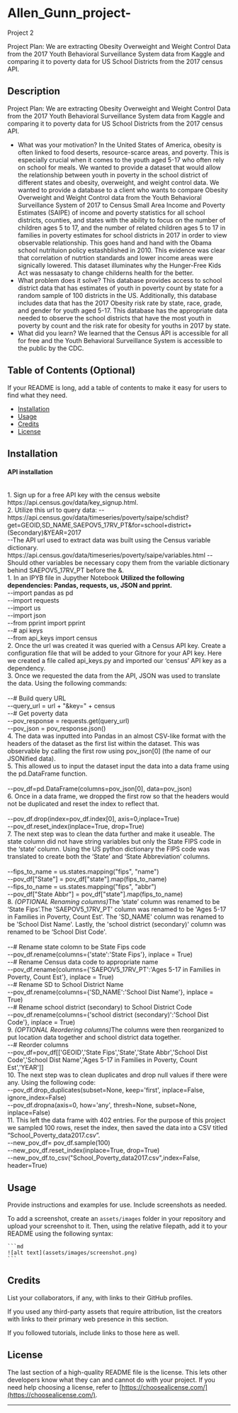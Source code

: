 # Allen_Gunn_project-
Project 2 

Project Plan: We are extracting Obesity Overweight and Weight Control Data from the 2017 Youth Behavioral Surveillance System data from Kaggle and comparing it to poverty data for US School Districts from the 2017 census API.



## Description
Project Plan: We are extracting Obesity Overweight and Weight Control Data from the 2017 Youth Behavioral Surveillance System data from Kaggle and comparing it to poverty data for US School Districts from the 2017 census API.

- What was your motivation? 
In the United States of America, obesity is often linked to food deserts, resource-scarce areas, and poverty. This is especially crucial when it comes to the youth aged 5-17 who often rely on school for meals. We wanted to provide a dataset that would allow the relationship between youth in poverty in the school district of different states and obesity, overweight, and weight control data.
We wanted to provide a database to a client who wants to compare Obesity Overweight and Weight Control data from the  Youth Behavioral Surveillance System of 2017 to Census Small Area Income and Poverty Estimates (SAIPE) of income and poverty statistics for all school districts, counties, and states with the ability to focus on the number of children ages 5 to 17, and the number of related children ages 5 to 17 in families in poverty estimates for school districts in 2017 in order to view observable relationship. 
This goes hand and hand with the Obama school nutrituion policy estashblished in 2010. This evidence was clear that correlation of nutrtion standards and lower income areas were signically lowered. This dataset illuminates why the Hunger-Free Kids Act was nessasaty to change childerns health for the better. 
- What problem does it solve?
This database provides access to school district data that has estimates of youth in poverty count by state for a random sample of 100 districts in the US. Additionally, this database includes data that has the 2017 Obesity risk rate by state, race, grade, and gender for youth aged 5-17. This database has the appropriate data needed to observe the school districts that have the most youth in poverty by count and the risk rate for obesity for youths in 2017 by state. 
- What did you learn?
We learned that the Census API is accessible for all for free and the Youth Behavioral Surveillance System is accessible to the public by the CDC.  


## Table of Contents (Optional)

If your README is long, add a table of contents to make it easy for users to find what they need.

- [Installation](#installation)
- [Usage](#usage)
- [Credits](#credits)
- [License](#license)

## Installation

<h4><b> API installation</b></h4>
<br>
1.	Sign up for a free API key with the census website https://api.census.gov/data/key_signup.html.
<br>
2.	Utilize this url to query data: --
<br>
https://api.census.gov/data/timeseries/poverty/saipe/schdist?get=GEOID,SD_NAME,SAEPOV5_17RV_PT&for=school+district+(Secondary)&YEAR=2017
<br>--The API url used to extract data was built using the Census variable dictionary. https://api.census.gov/data/timeseries/poverty/saipe/variables.html 
--Should other variables be necessary copy them from the variable dictionary behind SAEPOV5_17RV_PT before the &.
<br>
1.	In an IPYB file in Jupyther Notebook <b>Utilized the following dependencies: Pandas, requests, us, JSON and pprint. </b>
<br>--import pandas as pd 
<br>--import requests 
<br>--import us
<br>--import json
<br>--from pprint import pprint 
<br>--# api keys
<br>--from api_keys import census
<br>
2.	Once the url was created it was queried with a Census API key. Create a configuration file that will be added to your Gitnore for your API key. Here we created a file called api_keys.py and imported our ‘census’ API key as a dependency. <br>
3.	 Once we requested the data from the API, JSON was used to translate the data. Using the following commands: <br>
<br>--# Build query URL
<br>--query_url = url + "&key=" + census 
<br>--# Get poverty data
<br>--pov_response = requests.get(query_url)
<br>--pov_json = pov_response.json()<br>
4.	The data was inputted into Pandas in an almost CSV-like format with the headers of the dataset as the first list within the dataset. This was observable by calling the first row using pov_json[0] (the name of our JSONified data). <br>
5.	This allowed us to input the dataset input the data into a data frame using the pd.DataFrame function. <br>
<br>--pov_df=pd.DataFrame(columns=pov_json[0], data=pov_json) <br>
6.	Once in a data frame, we dropped the first row so that the headers would not be duplicated and reset the index to reflect that. <br>
<br>--pov_df.drop(index=pov_df.index[0], axis=0,inplace=True)
<br>--pov_df.reset_index(inplace=True, drop=True) <br>
7.	The next step was to clean the data further and make it useable. The state column did not have string variables but only the State FIPS code in the ‘state’ column. Using the US python dictionary the FIPS code was translated to create both the ‘State’ and ‘State Abbreviation’ columns. <br>
<br>--fips_to_name = us.states.mapping("fips", "name")
<br>--pov_df["State"] = pov_df["state"].map(fips_to_name)
<br>--fips_to_name = us.states.mapping("fips", "abbr")
<br>--pov_df["State Abbr"] = pov_df["state"].map(fips_to_name) <br>
8.	<i>(OPTIONAL Renaming columns)</i>The ‘state’ column was renamed to be ‘State Fips’.The 'SAEPOV5_17RV_PT' column was renamed to be 'Ages 5-17 in Families in Poverty, Count Est'. The 'SD_NAME' column was renamed to be 'School Dist Name'. Lastly, the 'school district (secondary)' column was renamed to be ‘School Dist Code'. <br>
<br>--# Rename state colomn to be State Fips code
<br>--pov_df.rename(columns={'state':'State Fips'}, inplace = True)
<br>--# Rename Census data code to appropriate name
<br>--pov_df.rename(columns={'SAEPOV5_17RV_PT':'Ages 5-17 in Families in Poverty, Count Est'}, inplace = True)
<br>--# Rename SD to School District Name
<br>--pov_df.rename(columns={'SD_NAME':'School Dist Name'}, inplace = True)
<br>--# Rename school district (secondary) to School District Code
<br>--pov_df.rename(columns={'school district (secondary)':'School Dist Code'}, inplace = True) <br>
9.	<i>(OPTIONAL Reordering columns)</i>The columns were then reorganized to put location data together and school district data together. 
<br>--# Reorder columns 
<br>--pov_df=pov_df[['GEOID','State Fips','State','State Abbr','School Dist Code','School Dist Name','Ages 5-17 in Families in Poverty, Count Est','YEAR']] <br>
10.	The next step was to clean duplicates and drop null values if there were any. Using the following code: 
<br>--pov_df.drop_duplicates(subset=None, keep='first', inplace=False, ignore_index=False)
<br>--pov_df.dropna(axis=0, how='any', thresh=None, subset=None, inplace=False) <br>
11.	This left the data frame with 402 entries. For the purpose of this project we sampled 100 rows, reset the index, then saved the data into a CSV titled “School_Poverty_data2017.csv”.
<br>--new_pov_df= pov_df.sample(100)
<br>--new_pov_df.reset_index(inplace=True, drop=True)
<br>--new_pov_df.to_csv("School_Poverty_data2017.csv",index=False, header=True) <br>



## Usage

Provide instructions and examples for use. Include screenshots as needed.

To add a screenshot, create an `assets/images` folder in your repository and upload your screenshot to it. Then, using the relative filepath, add it to your README using the following syntax:

    ```md
    ![alt text](assets/images/screenshot.png)
    ```

## Credits

List your collaborators, if any, with links to their GitHub profiles.

If you used any third-party assets that require attribution, list the creators with links to their primary web presence in this section.

If you followed tutorials, include links to those here as well.

## License

The last section of a high-quality README file is the license. This lets other developers know what they can and cannot do with your project. If you need help choosing a license, refer to [https://choosealicense.com/](https://choosealicense.com/).

---
